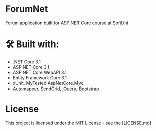 # ForumNet
<p>Forum application built for ASP.NET Core course at SoftUni</p>

# 🛠 Built with:
* .NET Core 3.1
* ASP.NET Core 3.1
* ASP.NET Core WebAPI 3.1
* Entity Framework Core 3.1
* xUnit, MyTested.AspNetCore.Mvc
* Automapper, SendGrid, jQuery, Bootstrap

# License

This project is licensed under the MIT License - see the [LICENSE.md]
